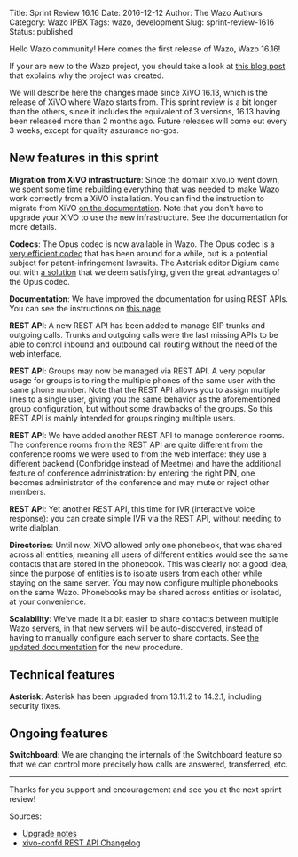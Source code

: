 Title: Sprint Review 16.16
Date: 2016-12-12
Author: The Wazo Authors
Category: Wazo IPBX
Tags: wazo, development
Slug: sprint-review-1616
Status: published

Hello Wazo community! Here comes the first release of Wazo, Wazo 16.16!

If your are new to the Wazo project, you should take a look at [this blog post](/blog/introducing-wazo) that explains why the project was created.

We will describe here the changes made since XiVO 16.13, which is the release of XiVO where Wazo starts from. This sprint review is a bit longer than the others, since it includes the equivalent of 3 versions, 16.13 having been released more than 2 months ago. Future releases will come out every 3 weeks, except for quality assurance no-gos.

New features in this sprint
---------------------------

**Migration from XiVO infrastructure**: Since the domain xivo.io went down, we spent some time rebuilding everything that was needed to make Wazo work correctly from a XiVO installation. You can find the instruction to migrate from XiVO [on the documentation](http://wazo.readthedocs.io/en/wazo-16.16/upgrade/16.16/xivo_to_wazo.html). Note that you don't have to upgrade your XiVO to use the new infrastructure. See the documentation for more details.

**Codecs**: The Opus codec is now available in Wazo. The Opus codec is a [very efficient codec](http://opus-codec.org/comparison/) that has been around for a while, but is a potential subject for patent-infringement lawsuits. The Asterisk editor Digium came out with [a solution](http://blogs.digium.com/2016/09/30/opus-in-asterisk/) that we deem satisfying, given the great advantages of the Opus codec.

**Documentation**: We have improved the documentation for using REST APIs. You can see the instructions on [this page](http://wazo.readthedocs.io/en/wazo-16.16/api_sdk/rest_api/quickstart.html)

**REST API**: A new REST API has been added to manage SIP trunks and outgoing calls. Trunks and outgoing calls were the last missing APIs to be able to control inbound and outbound call routing without the need of the web interface.

**REST API**: Groups may now be managed via REST API. A very popular usage for groups is to ring the multiple phones of the same user with the same phone number. Note that the REST API allows you to assign multiple lines to a single user, giving you the same behavior as the aforementioned group configuration, but without some drawbacks of the groups. So this REST API is mainly intended for groups ringing multiple users.

**REST API**: We have added another REST API to manage conference rooms. The conference rooms from the REST API are quite different from the conference rooms we were used to from the web interface: they use a different backend (Confbridge instead of Meetme) and have the additional feature of conference administration: by entering the right PIN, one becomes administrator of the conference and may mute or reject other members.

**REST API**: Yet another REST API, this time for IVR (interactive voice response): you can create simple IVR via the REST API, without needing to write dialplan.

**Directories**: Until now, XiVO allowed only one phonebook, that was shared across all entities, meaning all users of different entities would see the same contacts that are stored in the phonebook. This was clearly not a good idea, since the purpose of entities is to isolate users from each other while staying on the same server. You may now configure multiple phonebooks on the same Wazo. Phonebooks may be shared across entities or isolated, at your convenience.

**Scalability**: We've made it a bit easier to share contacts between multiple Wazo servers, in that new servers will be auto-discovered, instead of having to manually configure each server to share contacts. See [the updated documentation](http://wazo.readthedocs.io/en/wazo-16.16/scalability_and_distributed_systems/contact_and_presence_sharing.html) for the new procedure.

Technical features
------------------

**Asterisk**: Asterisk has been upgraded from 13.11.2 to 14.2.1, including security fixes.


Ongoing features
----------------

**Switchboard**: We are changing the internals of the Switchboard feature so that we can control more precisely how calls are answered, transferred, etc.

---

Thanks for you support and encouragement and see you at the next sprint review!

Sources:

* [Upgrade notes](http://wazo.readthedocs.io/en/wazo-16.16/upgrade/upgrade.html#upgrade-notes)
* [xivo-confd REST API Changelog](http://wazo.readthedocs.io/en/wazo-16.16/api_sdk/rest_api/confd/changelog.html)
